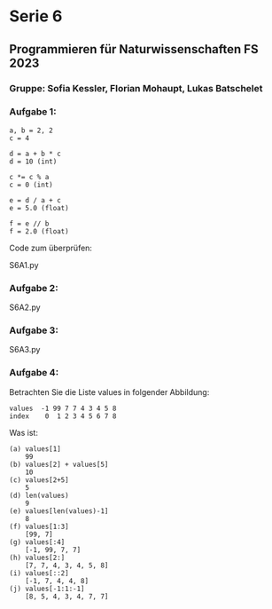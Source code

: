 # Serie 6
## Programmieren für Naturwissenschaften FS 2023
### Gruppe: Sofia Kessler, Florian Mohaupt, Lukas Batschelet

### Aufgabe 1:
	a, b = 2, 2
	c = 4

	d = a + b * c
	d = 10 (int)

	c *= c % a
	c = 0 (int)

	e = d / a + c
	e = 5.0 (float)

	f = e // b
	f = 2.0 (float)


Code zum überprüfen:

S6A1.py
	

### Aufgabe 2:

S6A2.py

### Aufgabe 3:

S6A3.py

### Aufgabe 4:

Betrachten Sie die Liste values in folgender Abbildung:

	values 	-1 99 7 7 4 3 4 5 8
	index	 0  1 2 3 4 5 6 7 8

Was ist:

	(a) values[1]
		99
	(b) values[2] + values[5]
		10
	(c) values[2+5]
		5
	(d) len(values)
		9
	(e) values[len(values)-1]
		8
	(f) values[1:3]
		[99, 7]
	(g) values[:4]
		[-1, 99, 7, 7]
	(h) values[2:]
		[7, 7, 4, 3, 4, 5, 8]
	(i) values[::2]
		[-1, 7, 4, 4, 8]
	(j) values[-1:1:-1]
		[8, 5, 4, 3, 4, 7, 7]


	